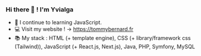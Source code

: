 ### Hi there 👋 ! I'm Yvialga

- 🌱 I continue to learning JavaScript.
- 💻 Visit my website !  ->  https://tommybernard.fr
- 📚 My stack : HTML (+ template engine), CSS (+ library/framework css (Tailwind)), JavaScript (+ React.js, Next.js), Java, PHP, Symfony, MySQL

<!--
- 🌱 I’m currently learning Symfony, MySQL.
- 🔭 I’m currently working on ...
- 👯 I’m looking to collaborate on ...
- 🤔 I’m looking for help with ...
- 💬 Ask me about ...
- 📫 How to reach me: ...
- 😄 Pronouns: ...
- ⚡ Fun fact: ...
-->
